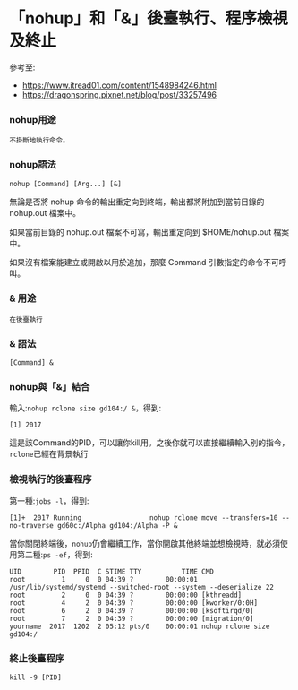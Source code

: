 # 「nohup」和「&」後臺執行、程序檢視及終止
參考至:
 - https://www.itread01.com/content/1548984246.html
 - https://dragonspring.pixnet.net/blog/post/33257496

### nohup用途
    不掛斷地執行命令。

### nohup語法
    nohup [Command] [Arg...] [&]

無論是否將 nohup 命令的輸出重定向到終端，輸出都將附加到當前目錄的 nohup.out 檔案中。

如果當前目錄的 nohup.out 檔案不可寫，輸出重定向到 $HOME/nohup.out 檔案中。

如果沒有檔案能建立或開啟以用於追加，那麼 Command 引數指定的命令不可呼叫。

### & 用途
    在後臺執行

### & 語法
    [Command] &

### nohup與「&」結合
輸入:`nohup rclone size gd104:/ &`，得到:

    [1] 2017

這是該Command的PID，可以讓你kill用。之後你就可以直接繼續輸入別的指令，`rclone`已經在背景執行


### 檢視執行的後臺程序
第一種:`jobs -l`，得到:

    [1]+  2017 Running                 nohup rclone move --transfers=10 --no-traverse gd60c:/Alpha gd104:/Alpha -P &

當你關閉終端後，`nohup`仍會繼續工作，當你開啟其他終端並想檢視時，就必須使用第二種:`ps -ef`，得到:

    UID        PID  PPID  C STIME TTY          TIME CMD
    root         1     0  0 04:39 ?        00:00:01 /usr/lib/systemd/systemd --switched-root --system --deserialize 22
    root         2     0  0 04:39 ?        00:00:00 [kthreadd]
    root         4     2  0 04:39 ?        00:00:00 [kworker/0:0H]
    root         6     2  0 04:39 ?        00:00:00 [ksoftirqd/0]
    root         7     2  0 04:39 ?        00:00:00 [migration/0]
    yourname  2017  1202  2 05:12 pts/0    00:00:01 nohup rclone size gd104:/

### 終止後臺程序
    kill -9 [PID]